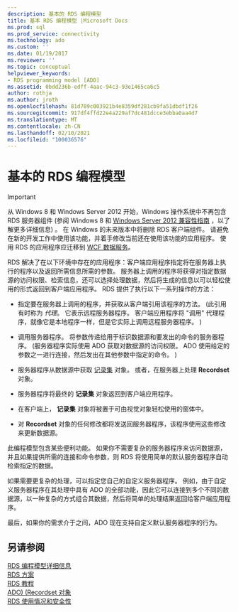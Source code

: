 ```yaml
---
description: 基本的 RDS 编程模型
title: 基本 RDS 编程模型 |Microsoft Docs
ms.prod: sql
ms.prod_service: connectivity
ms.technology: ado
ms.custom: ''
ms.date: 01/19/2017
ms.reviewer: ''
ms.topic: conceptual
helpviewer_keywords:
- RDS programming model [ADO]
ms.assetid: 0bdd236b-edff-4aac-94c3-93e1465ca6c5
author: rothja
ms.author: jroth
ms.openlocfilehash: 81d789c003921b4e8359df281cb9fa51dbdf1f26
ms.sourcegitcommit: 917df4ffd22e4a229af7dc481dcce3ebba0aa4d7
ms.translationtype: MT
ms.contentlocale: zh-CN
ms.lasthandoff: 02/10/2021
ms.locfileid: "100036576"
---
```

# <a name="basic-rds-programming-model"></a>基本的 RDS 编程模型
> [!IMPORTANT]
>  从 Windows 8 和 Windows Server 2012 开始，Windows 操作系统中不再包含 RDS 服务器组件 (参阅 Windows 8 和 [Windows Server 2012 兼容性指南](https://www.microsoft.com/download/details.aspx?id=27416) ，以了解更多详细信息) 。 在 Windows 的未来版本中将删除 RDS 客户端组件。 请避免在新的开发工作中使用该功能，并着手修改当前还在使用该功能的应用程序。 使用 RDS 的应用程序应迁移到 [WCF 数据服务](/dotnet/framework/wcf/)。  
  
 RDS 解决了在以下环境中存在的应用程序：客户端应用程序指定将在服务器上执行的程序以及返回所需信息所需的参数。 服务器上调用的程序将获得对指定数据源的访问权限、检索信息，还可以选择处理数据，然后将生成的信息以可以轻松使用的形式返回到客户端应用程序。 RDS 提供了执行以下一系列操作的方法：  
  
-   指定要在服务器上调用的程序，并获取从客户端引用该程序的方法。  (此引用有时称为 *代理*。 它表示远程服务器程序。 客户端应用程序将 "调用" 代理程序，就像它是本地程序一样，但是它实际上调用远程服务器程序。 )   
  
-   调用服务器程序。 将参数传递给用于标识数据源和要发出的命令的服务器程序。  (服务器程序实际使用 ADO 获取对数据源的访问权限。 ADO 使用给定的参数之一进行连接，然后发出在其他参数中指定的命令。 )   
  
-   服务器程序从数据源中获取 [记录集](../../reference/ado-api/recordset-object-ado.md) 对象。 或者，在服务器上处理 **Recordset** 对象。  
  
-   服务器程序将最终的 **记录集** 对象返回到客户端应用程序。  
  
-   在客户端上， **记录集** 对象将被置于可由视觉对象轻松使用的窗体中。  
  
-   对 **Recordset** 对象的任何修改都将发送回服务器程序，该程序使用这些修改来更新数据源。  
  
 此编程模型包含某些便利功能。 如果你不需要复杂的服务器程序来访问数据源，并且如果提供所需的连接和命令参数，则 RDS 将使用简单的默认服务器程序自动检索指定的数据。  
  
 如果需要更复杂的处理，可以指定您自己的自定义服务器程序。 例如，由于自定义服务器程序在其处理中具有 ADO 的全部功能，因此它可以连接到多个不同的数据源，以一种复杂的方式组合其数据，然后将简单的处理结果返回给客户端应用程序。  
  
 最后，如果你的需求介于之间，ADO 现在支持自定义默认服务器程序的行为。  
  
## <a name="see-also"></a>另请参阅  
 [RDS 编程模型详细信息](./rds-programming-model-in-detail.md)   
 [RDS 方案](./rds-scenario.md)   
 [RDS 教程](./rds-tutorial.md)   
 [ADO)  (Recordset 对象 ](../../reference/ado-api/recordset-object-ado.md)   
 [RDS 使用情况和安全性](./rds-usage-and-security.md)
